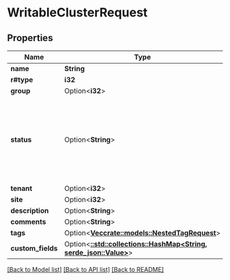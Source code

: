 # WritableClusterRequest

## Properties

Name | Type | Description | Notes
------------ | ------------- | ------------- | -------------
**name** | **String** |  | 
**r#type** | **i32** |  | 
**group** | Option<**i32**> |  | [optional]
**status** | Option<**String**> | * `planned` - Planned * `staging` - Staging * `active` - Active * `decommissioning` - Decommissioning * `offline` - Offline | [optional]
**tenant** | Option<**i32**> |  | [optional]
**site** | Option<**i32**> |  | [optional]
**description** | Option<**String**> |  | [optional]
**comments** | Option<**String**> |  | [optional]
**tags** | Option<[**Vec<crate::models::NestedTagRequest>**](NestedTagRequest.md)> |  | [optional]
**custom_fields** | Option<[**::std::collections::HashMap<String, serde_json::Value>**](serde_json::Value.md)> |  | [optional]

[[Back to Model list]](../README.md#documentation-for-models) [[Back to API list]](../README.md#documentation-for-api-endpoints) [[Back to README]](../README.md)



